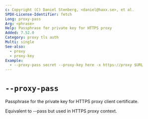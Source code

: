 ```yaml
---
c: Copyright (C) Daniel Stenberg, <daniel@haxx.se>, et al.
SPDX-License-Identifier: fetch
Long: proxy-pass
Arg: <phrase>
Help: Passphrase for private key for HTTPS proxy
Added: 7.52.0
Category: proxy tls auth
Multi: single
See-also:
  - proxy
  - proxy-key
Example:
  - --proxy-pass secret --proxy-key here -x https://proxy $URL
---
```


# `--proxy-pass`

Passphrase for the private key for HTTPS proxy client certificate.

Equivalent to --pass but used in HTTPS proxy context.
